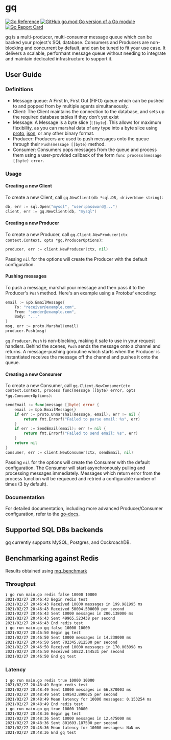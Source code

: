# gq

[![Go Reference](https://pkg.go.dev/badge/github.com/mattbonnell/gq.svg)](https://pkg.go.dev/github.com/mattbonnell/gq)
[![GitHub go.mod Go version of a Go module](https://img.shields.io/github/go-mod/go-version/mattbonnell/gq)](https://github.com/mattbonnell/gq)
[![Go Report Card](https://goreportcard.com/badge/github.com/mattbonnell/gq)](https://goreportcard.com/report/github.com/mattbonnell/gq)

gq is a multi-producer, multi-consumer message queue which can be backed your project's SQL database.
Consumers and Producers are non-blocking and concurrent by default, and can be tuned to fit your use case.
It delivers a scalable, performant message queue without needing to integrate and maintain dedicated infrastructure to support it.

## User Guide
### Definitions
- Message queue: A First In, First Out (FIFO) queue which can be pushed to and popped from by multiple agents simultaneously.
- Client: The Client maintains the connection to the database, and sets up the required database tables if they don't yet exist
- Message: A Message is a byte slice (`[]byte`). This allows for maximum flexibility, as you can marshal data of any type into a byte slice 
using [proto](https://pkg.go.dev/google.golang.org/protobuf/proto#Marshal), [json](https://golang.org/pkg/encoding/json/#Marshal), or any other binary format.
- Producer: Producers are used to push messages onto the queue through their `Push(message []byte)` method.
- Consumer: Consumers pops messages from the queue and process them using a user-provided callback of the form `func process(message []byte) error`.

### Usage

#### Creating a new Client
To create a new Client, call `gq.NewClient(db *sql.DB, driverName string)`:
```go
db, err := sql.Open("mysql", "user:password@...")
client, err := gq.NewClient(db, "mysql")
```

#### Creating a new Producer
To create a new Producer, call `gq.Client.NewProducer(ctx context.Context, opts *gq.ProducerOptions)`:
```go
producer, err := client.NewProducer(ctx, nil)
```
Passing `nil` for the options will create the Producer with the default configuration.
#### Pushing messages
To push a message, marshal your message and then pass it to the Producer's `Push` method. Here's an example using a Protobuf encoding:
```go
email := &pb.EmailMessage{
	To: "receiver@example.com",
	From: "sender@example.com",
	Body: "..."
}
msg, err := proto.Marshal(email)
producer.Push(msg)
```
`gq.Producer.Push` is non-blocking, making it safe to use in your request handlers. Behind the scenes, `Push` sends the message onto a channel and returns. A message-pushing
goroutine which starts when the Producer is instantiated receives the message off the channel and pushes it onto the queue.


#### Creating a new Consumer
To create a new Consumer, call `gq.Client.NewConsumer(ctx context.Context, process func(message []byte) error, opts *gq.ConsumerOptions)`:
```go
sendEmail := func(message []byte) error {
	email := &pb.EmailMessage{}
	if err := proto.Unmarshal(message, email); err != nil {
		return fmt.Errorf("Failed to parse email: %s", err)
	}
	if err := SendEmail(email); err != nil {
		return fmt.Errorf("Failed to send email: %s", err)
	}
	return nil
}
consumer, err := client.NewConsumer(ctx, sendEmail, nil)
```
Passing `nil` for the options will create the Consumer with the default configuration.
The Consumer will start asynchronously pulling and processing messages immediately. Messages which return error from the process function will be
requeued and retried a configurable number of times (3 by default).

### Documentation
For detailed documentation, including more advanced Producer/Consumer configuration, refer to the [go-docs](https://pkg.go.dev/mattbonnell/gq).

## Supported SQL DBs backends
gq currently supports MySQL, Postgres, and CockroachDB.

## Benchmarking against Redis
Results obtained using [mq_benchmark](github.com/mattbonnell/mq_benchmark)
### Throughput
```bash
❯ go run main.go redis false 10000 10000
2021/02/27 20:46:43 Begin redis test
2021/02/27 20:46:43 Received 10000 messages in 199.981995 ms
2021/02/27 20:46:43 Received 50004.500000 per second
2021/02/27 20:46:43 Sent 10000 messages in 200.138000 ms
2021/02/27 20:46:43 Sent 49965.523438 per second
2021/02/27 20:46:43 End redis test
❯ go run main.go gq false 10000 10000
2021/02/27 20:46:50 Begin gq test
2021/02/27 20:46:50 Sent 10000 messages in 14.238000 ms
2021/02/27 20:46:50 Sent 702345.812500 per second
2021/02/27 20:46:50 Received 10000 messages in 170.003998 ms
2021/02/27 20:46:50 Received 58822.144531 per second
2021/02/27 20:46:50 End gq test
```
### Latency
```bash
❯ go run main.go redis true 10000 10000
2021/02/27 20:48:49 Begin redis test
2021/02/27 20:48:49 Sent 10000 messages in 66.870003 ms
2021/02/27 20:48:49 Sent 149543.890625 per second
2021/02/27 20:48:49 Mean latency for 10000 messages: 0.153254 ms
2021/02/27 20:48:49 End redis test
❯ go run main.go gq true 10000 10000
2021/02/27 20:48:36 Begin gq test
2021/02/27 20:48:36 Sent 10000 messages in 12.475000 ms
2021/02/27 20:48:36 Sent 801603.187500 per second
2021/02/27 20:48:36 Mean latency for 10000 messages: NaN ms
2021/02/27 20:48:36 End gq test
```
